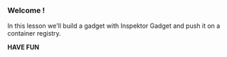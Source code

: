 
<br>

### Welcome !

In this lesson we'll build a gadget with Inspektor Gadget and push it on a container registry.

**HAVE FUN**
